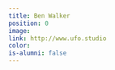 ```yaml
---
title: Ben Walker
position: 0
image: 
link: http://www.ufo.studio
color: 
is-alumni: false
---
```


